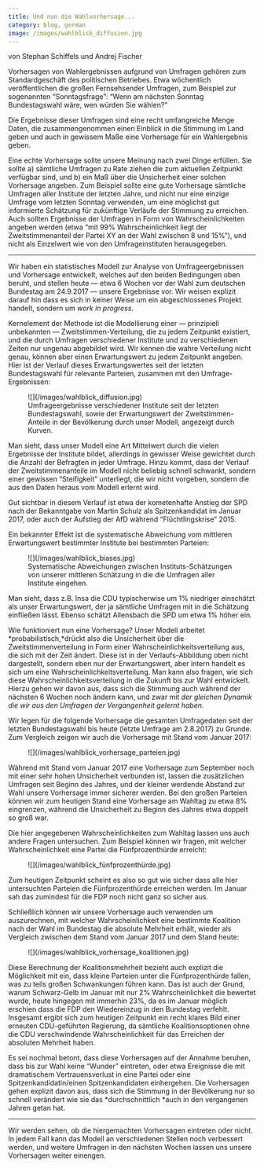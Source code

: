 ```yaml
---
title: Und nun die Wahlvorhersage...
category: blog, german
image: /images/wahlblick_diffusion.jpg
---
```


von Stephan Schiffels und Andrej Fischer

Vorhersagen von Wahlergebnissen aufgrund von Umfragen gehören zum
Standardgeschäft des politischen Betriebes. Etwa wöchentlich veröffentlichen die
großen Fernsehsender Umfragen, zum Beispiel zur sogenannten “Sonntagsfrage”:
“Wenn am nächsten Sonntag Bundestagswahl wäre, wen würden Sie wählen?”

<!--more-->

Die Ergebnisse dieser Umfragen sind eine recht umfangreiche Menge Daten, die
zusammengenommen einen Einblick in die Stimmung im Land geben und auch in
gewissem Maße eine Vorhersage für ein Wahlergebnis geben.

Eine echte Vorhersage sollte unsere Meinung nach zwei Dinge erfüllen. Sie sollte a) sämtliche Umfragen zu Rate
ziehen die zum aktuellen Zeitpunkt verfügbar sind, und b) ein Maß über die
Unsicherheit einer solchen Vorhersage angeben. Zum Beispiel sollte eine gute
Vorhersage sämtliche Umfragen aller Institute der letzten Jahre, und nicht nur
eine einzige Umfrage vom letzten Sonntag verwenden, um eine möglichst gut
informierte Schätzung für zukünftige Verläufe der Stimmung zu erreichen. Auch
sollten Ergebnisse der Umfragen in Form von Wahrscheinlichkeiten angeben werden
(etwa “mit 99% Wahrscheinlichkeit liegt der Zweitstimmenanteil der Partei XY an
der Wahl zwischen 8 und 15%”), und nicht als Einzelwert wie von den
Umfrageinstituten herausgegeben.

*****

Wir haben ein statistisches Modell zur Analyse von Umfrageergebnissen und
Vorhersage entwickelt, welches auf den beiden Bedingungen oben beruht, und
stellen heute — etwa 6 Wochen vor der Wahl zum deutschen Bundestag am 24.9.2017
— unsere Ergebnisse vor. Wir weisen explizit darauf hin dass es sich in keiner
Weise um ein abgeschlossenes Projekt handelt, sondern um *work in progress*.

Kernelement der Methode ist die Modellierung einer — prinzipiell unbekannten —
Zweitstimmen-Verteilung, die zu jedem Zeitpunkt existiert, und die durch
Umfragen verschiedener Institute und zu verschiedenen Zeiten nur ungenau
abgebildet wird. Wir kennen die wahre Verteilung nicht genau, können aber einen
Erwartungswert zu jedem Zeitpunkt angeben. Hier ist der Verlauf dieses
Erwartungswertes seit der letzten Bundestagswahl für relevante Parteien,
zusammen mit den Umfrage-Ergebnissen:

<figure>
![](/images/wahlblick_diffusion.jpg)
<figcaption>Umfrageergebnisse verschiedener Institute seit der letzten Bundestagswahl, sowie
der Erwartungswert der Zweitstimmen-Anteile in der Bevölkerung durch unser
Modell, angezeigt durch Kurven.</figcaption>
</figure>

Man sieht, dass unser Modell eine Art Mittelwert durch die vielen Ergebnisse der
Institute bildet, allerdings in gewisser Weise gewichtet durch die Anzahl der
Befragten in jeder Umfrage. Hinzu kommt, dass der Verlauf der
Zweitstimmenanteile im Modell nicht beliebig schnell schwankt, sondern einer
gewissen “Steifigkeit” unterliegt, die wir nicht vorgeben, sondern die aus den
Daten heraus vom Modell erlernt wird.

Gut sichtbar in diesem Verlauf ist etwa der kometenhafte Anstieg der SPD nach
der Bekanntgabe von Martin Schulz als Spitzenkandidat im Januar 2017, oder auch
der Aufstieg der AfD während “Flüchtlingskrise” 2015.

Ein bekannter Effekt ist die systematische Abweichung vom mittleren
Erwartungswert bestimmter Institute bei bestimmten Parteien:

<figure>
![](/images/wahlblick_biases.jpg)
<figcaption>Systematische Abweichungen zwischen Instituts-Schätzungen von unserer mittleren
Schätzung in die die Umfragen aller Institute eingehen.</figcaption>
</figure>

Man sieht, dass z.B. Insa die CDU typischerwise um 1% niedriger einschätzt als
unser Erwartungswert, der ja sämtliche Umfragen mit in die Schätzung einfließen
lässt. Ebenso schätzt Allensbach die SPD um etwa 1% höher ein.

Wie funktioniert nun eine Vorhersage? Unser Modell arbeitet
*probabilistisch,*drückt also die Unsicherheit über die Zweitstimmenverteilung
in Form einer Wahrscheinlichkeitsverteilung aus, die sich mit der Zeit ändert.
Diese ist in der Verlaufs-Abbildung oben nicht dargestellt, sondern eben nur der
Erwartungswert, aber intern handelt es sich um eine
Wahrscheinlichkeitsverteilung. Man kann also fragen, wie sich diese
Wahrscheinlichkeitsverteilung in die Zukunft bis zur Wahl entwickelt. Hierzu
gehen wir davon aus, dass sich die Stimmung auch während der nächsten 6 Wochen
noch ändern kann, und zwar mit *der gleichen Dynamik die wir aus den Umfragen
der Vergangenheit gelernt haben.*

Wir legen für die folgende Vorhersage die gesamten Umfragedaten seit der letzten
Bundestagswahl bis heute (letzte Umfrage am 2.8.2017) zu Grunde. Zum Vergleich
zeigen wir auch die Vorhersage mit Stand vom Januar 2017:

<figure>
![](/images/wahlblick_vorhersage_parteien.jpg)
</figure>

Während mit Stand vom Januar 2017 eine Vorhersage zum September noch mit einer
sehr hohen Unsicherheit verbunden ist, lassen die zusätzlichen Umfragen seit
Beginn des Jahres, und der kleiner werdende Abstand zur Wahl unsere Vorhersage
immer sicherer werden. Bei den großen Parteien können wir zum heutigen Stand
eine Vorhersage am Wahltag zu etwa 8% eingrenzen, während die Unsicherheit zu
Beginn des Jahres etwa doppelt so groß war.

Die hier angegebenen Wahrscheinlichkeiten zum Wahltag lassen uns auch andere
Fragen untersuchen. Zum Beispiel können wir fragen, mit welcher
Wahrscheinlichkeit eine Partei die Fünfprozenthürde erreicht:

<figure>
![](/images/wahlblick_fünfprozenthürde.jpg)
</figure>

Zum heutigen Zeitpunkt scheint es also so gut wie sicher dass alle hier
untersuchten Parteien die Fünfprozenthürde erreichen werden. Im Januar sah das
zumindest für die FDP noch nicht ganz so sicher aus.

Schließlich können wir unsere Vorhersage auch verwenden um auszurechnen, mit
welcher Wahrscheinlichkeit eine bestimmte Koalition nach der Wahl im Bundestag
die absolute Mehrheit erhält, wieder als Vergleich zwischen dem Stand vom Januar
2017 und dem Stand heute:

<figure>
![](/images/wahlblick_vorhersage_koalitionen.jpg)
</figure>

Diese Berechnung der Koalitionsmehrheit bezieht auch explizit die Möglichkeit
mit ein, dass kleine Parteien unter die Fünfprozenthürde fallen, was zu teils
großen Schwankungen führen kann. Das ist auch der Grund, warum Schwarz-Gelb im
Januar mit nur 2% Wahrscheinlichkeit die bewertet wurde, heute hingegen mit
immerhin 23%, da es im Januar möglich erschien dass die FDP den Wiedereinzug in
den Bundestag verfehlt. Insgesamt ergibt sich zum heutigen Zeitpunkt ein recht
klares Bild einer erneuten CDU-geführten Regierung, da sämtliche
Koalitionsoptionen ohne die CDU verschwindende Wahrscheinlichkeit für das
Erreichen der absoluten Mehrheit haben.

Es sei nochmal betont, dass diese Vorhersagen auf der Annahme beruhen, dass bis
zur Wahl keine “Wunder” eintreten, oder etwa Ereignisse die mit dramatischem
Vertrauensverlust in eine Partei oder eine Spitzenkandidatin/einen
Spitzenkandidaten einhergehen. Die Vorhersagen gehen explizit davon aus, dass
sich die Stimmung in der Bevölkerung nur so schnell verändert wie sie das
*durchschnittlich *auch in den vergangenen Jahren getan hat.

*****

Wir werden sehen, ob die hiergemachten Vorhersagen eintreten oder nicht. In
jedem Fall kann das Modell an verschiedenen Stellen noch verbessert werden, und
weitere Umfragen in den nächsten Wochen lassen uns unsere Vorhersagen weiter
einengen.
